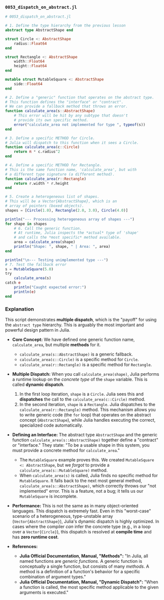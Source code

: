 ### `0053_dispatch_on_abstract.jl`

```julia
# 0053_dispatch_on_abstract.jl

# 1. Define the type hierarchy from the previous lesson
abstract type AbstractShape end

struct Circle <: AbstractShape
    radius::Float64
end

struct Rectangle <: AbstractShape
    width::Float64
    height::Float64
end

mutable struct MutableSquare <: AbstractShape
    side::Float64
end

# 2. Define a "generic" function that operates on the abstract type.
# This function defines the "interface" or "contract".
# We can provide a fallback method that throws an error.
function calculate_area(s::AbstractShape)
    # This error will be hit by any subtype that doesn't
    # provide its own specific method.
    error("calculate_area not implemented for type ", typeof(s))
end

# 3. Define a specific METHOD for Circle.
# Julia will dispatch to this function when it sees a Circle.
function calculate_area(c::Circle)
    return π * c.radius^2
end

# 4. Define a specific METHOD for Rectangle.
# This is the same function name, 'calculate_area', but with
# a different type signature (a different method).
function calculate_area(r::Rectangle)
    return r.width * r.height
end

# 5. Create a heterogeneous list of shapes.
# This will be a Vector{AbstractShape}, which is an
# array of pointers (boxed objects).
shapes = [Circle(1.0), Rectangle(2.0, 3.0), Circle(4.0)]

println("--- Processing heterogeneous array of shapes ---")
for shape in shapes
    # 6. Call the generic function.
    # At runtime, Julia inspects the *actual* type of 'shape'
    # and calls the *most specific* method available.
    area = calculate_area(shape)
    println("Shape: ", shape, " | Area: ", area)
end

println("\n--- Testing unimplemented type ---")
# 7. Test the fallback error
s = MutableSquare(5.0)
try
    calculate_area(s)
catch e
    println("Caught expected error:")
    println(e)
end
```

### Explanation

This script demonstrates **multiple dispatch**, which is the "payoff" for using the `abstract type` hierarchy. This is arguably the most important and powerful design pattern in Julia.

  * **Core Concept:** We have defined one generic function name, `calculate_area`, but multiple **methods** for it.

      * `calculate_area(s::AbstractShape)` is a generic fallback.
      * `calculate_area(c::Circle)` is a specific method for `Circle`.
      * `calculate_area(r::Rectangle)` is a specific method for `Rectangle`.

  * **Multiple Dispatch:** When you call `calculate_area(shape)`, Julia performs a runtime lookup on the *concrete type* of the `shape` variable. This is called **dynamic dispatch**.

    1.  In the first loop iteration, `shape` is a `Circle`. Julia sees this and **dispatches** the call to the `calculate_area(c::Circle)` method.
    2.  In the second iteration, `shape` is a `Rectangle`. Julia dispatches to the `calculate_area(r::Rectangle)` method.
        This mechanism allows you to write generic code (the `for` loop) that operates on the abstract concept (`AbstractShape`), while Julia handles executing the correct, specialized code automatically.

  * **Defining an Interface:** The abstract type `AbstractShape` and the generic function `calculate_area(s::AbstractShape)` together define a "contract" or "interface." They state: "To be a usable shape in this system, you must provide a concrete method for `calculate_area`."

      * The `MutableSquare` example proves this. We created `MutableSquare <: AbstractShape`, but we *forgot* to provide a `calculate_area(s::MutableSquare)` method.
      * When `calculate_area(s)` is called, Julia finds no specific method for `MutableSquare`. It falls back to the next most general method, `calculate_area(s::AbstractShape)`, which correctly throws our "not implemented" error. This is a feature, not a bug; it tells us our `MutableSquare` is incomplete.

  * **Performance:** This is not the same as in many object-oriented languages. This dispatch is extremely fast. Even in this "worst-case" scenario of a heterogeneous, type-unstable array (`Vector{AbstractShape}`), Julia's dynamic dispatch is highly optimized. In cases where the compiler *can* infer the concrete type (e.g., in a loop over a `Vector{Circle}`), this dispatch is resolved at **compile time** and has **zero runtime cost**.

  * **References:**

      * **Julia Official Documentation, Manual, "Methods":** "In Julia, all named functions are *generic functions*. A generic function is conceptually a single function, but consists of many *methods*. A method is a definition of a function's behavior for a specific combination of argument types."
      * **Julia Official Documentation, Manual, "Dynamic Dispatch":** "When a function is called, the most specific method applicable to the given arguments is executed."